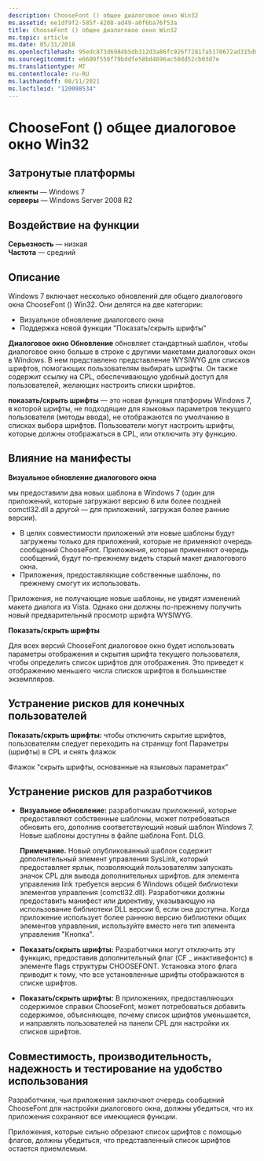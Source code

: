 ```yaml
---
description: ChooseFont () общее диалоговое окно Win32
ms.assetid: ee1df9f2-585f-4208-ad49-a0f6ba76f53a
title: ChooseFont () общее диалоговое окно Win32
ms.topic: article
ms.date: 05/31/2018
ms.openlocfilehash: 95edc873d6984b5db312d3a86fc926f72817a5170672ad315d07e209d98c4398
ms.sourcegitcommit: e6600f550f79bddfe58bd4696ac50dd52cb03d7e
ms.translationtype: MT
ms.contentlocale: ru-RU
ms.lasthandoff: 08/11/2021
ms.locfileid: "120098534"
---
```

# <a name="choosefont-win32-common-dialog"></a>ChooseFont () общее диалоговое окно Win32

## <a name="affected-platforms"></a>Затронутые платформы

**клиенты** — Windows 7  
**серверы** — Windows Server 2008 R2  









## <a name="feature-impact"></a>Воздействие на функции

**Серьезность** — низкая  
**Частота** — средний  




## <a name="description"></a>Описание

Windows 7 включает несколько обновлений для общего диалогового окна ChooseFont () Win32. Они делятся на две категории:

-   Визуальное обновление диалогового окна
-   Поддержка новой функции "Показать/скрыть шрифты"

**Диалоговое окно Обновление** обновляет стандартный шаблон, чтобы диалоговое окно больше в строке с другими макетами диалоговых окон в Windows. В нем представлено представление WYSIWYG для списков шрифтов, помогающих пользователям выбирать шрифты. Он также содержит ссылку на CPL, обеспечивающую удобный доступ для пользователей, желающих настроить списки шрифтов.

**показать/скрыть шрифты** — это новая функция платформы Windows 7, в которой шрифты, не подходящие для языковых параметров текущего пользователя (методы ввода), не отображаются по умолчанию в списках выбора шрифтов. Пользователи могут настроить шрифты, которые должны отображаться в CPL, или отключить эту функцию.

## <a name="manifestation-of-impact"></a>Влияние на манифесты

**Визуальное обновление диалогового окна**

мы предоставили два новых шаблона в Windows 7 (один для приложений, которые загружают версию 6 или более поздней comctl32.dll а другой — для приложений, загружая более ранние версии).

-   В целях совместимости приложений эти новые шаблоны будут загружены только для приложений, которые не применяют очередь сообщений ChooseFont. Приложения, которые применяют очередь сообщений, будут по-прежнему видеть старый макет диалогового окна.
-   Приложения, предоставляющие собственные шаблоны, по прежнему смогут их использовать.

Приложения, не получающие новые шаблоны, не увидят изменений макета диалога из Vista. Однако они должны по-прежнему получить новый предварительный просмотр шрифта WYSIWYG.

**Показать/скрыть шрифты**

Для всех версий ChooseFont диалоговое окно будет использовать параметры отображения и скрытия шрифта текущего пользователя, чтобы определить список шрифтов для отображения. Это приведет к отображению меньшего числа списков шрифтов в большинстве экземпляров.

## <a name="end-user-mitigation"></a>Устранение рисков для конечных пользователей

**Показать/скрыть шрифты:** чтобы отключить скрытие шрифтов, пользователям следует переходить на страницу font Параметры (шрифты) в CPL и снять флажок

Флажок "скрыть шрифты, основанные на языковых параметрах"

## <a name="developer-mitigation"></a>Устранение рисков для разработчиков

-   **Визуальное обновление:** разработчикам приложений, которые предоставляют собственные шаблоны, может потребоваться обновить его, дополнив соответствующий новый шаблон Windows 7. Новые шаблоны доступны в файле шаблона Font. DLG.

    **Примечание.** Новый опубликованный шаблон содержит дополнительный элемент управления SysLink, который предоставляет ярлык, позволяющий пользователям запускать значок CPL для вывода дополнительных шрифтов. для элемента управления link требуется версия 6 Windows общей библиотеки элементов управления (comctl32.dll). Разработчики должны предоставить манифест или директиву, указывающую на использование библиотеки DLL версии 6, если она доступна. Когда приложение использует более раннюю версию библиотеки общих элементов управления, используйте вместо него тип элемента управления "Кнопка".

-   **Показать/скрыть шрифты:** Разработчики могут отключить эту функцию, предоставив дополнительный флаг (CF \_ инактивефонтс) в элементе flags структуры CHOOSEFONT. Установка этого флага приводит к тому, что все установленные шрифты отображаются в списке шрифтов.
-   **Показать/скрыть шрифты:** В приложениях, предоставляющих содержимое справки ChooseFont, может потребоваться добавить содержимое, объясняющее, почему список шрифтов уменьшается, и направлять пользователей на панели CPL для настройки их списков шрифтов.

## <a name="compatibility-performance-reliability-and-usability-testing"></a>Совместимость, производительность, надежность и тестирование на удобство использования

Разработчики, чьи приложения заключают очередь сообщений ChooseFont для настройки диалогового окна, должны убедиться, что их приложения сохраняют все имеющиеся функции.

Приложения, которые сильно обрезают список шрифтов с помощью флагов, должны убедиться, что представленный список шрифтов остается приемлемым.

 

 



